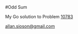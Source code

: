 #Odd Sum

My Go solution to Problem [10783](https://onlinejudge.org/external/107/10783.pdf)

allan.sioson@gmail.com
